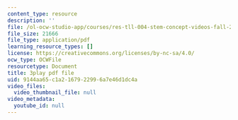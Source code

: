 ```yaml
---
content_type: resource
description: ''
file: /ol-ocw-studio-app/courses/res-tll-004-stem-concept-videos-fall-2013/9144aa65c1a2167922996a7e46d1dc4a_-fhWuEt5yKc.pdf
file_size: 21666
file_type: application/pdf
learning_resource_types: []
license: https://creativecommons.org/licenses/by-nc-sa/4.0/
ocw_type: OCWFile
resourcetype: Document
title: 3play pdf file
uid: 9144aa65-c1a2-1679-2299-6a7e46d1dc4a
video_files:
  video_thumbnail_file: null
video_metadata:
  youtube_id: null
---
```

